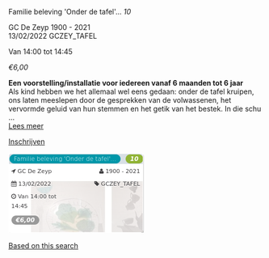 Familie beleving 'Onder de tafel'... *10*

GC De Zeyp 1900 - 2021  
13/02/2022 GCZEY\_TAFEL  

Van 14:00 tot 14:45

*€6,00*

  

  

**Een voorstelling/installatie voor iedereen vanaf 6 maanden tot 6 jaar**  
Als kind hebben we het allemaal wel eens gedaan: onder de tafel kruipen, ons laten meeslepen door de gesprekken van de volwassenen, het vervormde geluid van hun stemmen en het getik van het bestek. In die schu  ...  
[Lees meer](https://tickets.vgc.be/activity/subscribe/GCZEY_TAFEL)

[Inschrijven](https://tickets.vgc.be/activity/subscribe/GCZEY_TAFEL)

![](72295.png)

[Based on this search](https://tickets.vgc.be/activity/index?&vrijeplaatsen=1&Age%5B%5D=3%2C5&entity=276)